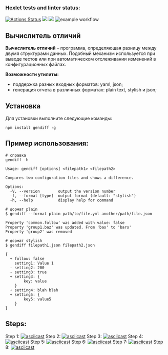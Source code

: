 ### Hexlet tests and linter status:
[![Actions Status](https://github.com/mltsk/frontend-project-lvl2/workflows/hexlet-check/badge.svg)](https://github.com/mltsk/frontend-project-lvl2/actions)
<a href="https://codeclimate.com/github/mltsk/frontend-project-lvl2/maintainability"><img src="https://api.codeclimate.com/v1/badges/7c9e17dd5b67001497e1/maintainability" /></a>
<a href="https://codeclimate.com/github/mltsk/frontend-project-lvl2/test_coverage"><img src="https://api.codeclimate.com/v1/badges/7c9e17dd5b67001497e1/test_coverage" /></a>
![example workflow](https://github.com/mltsk/frontend-project-lvl2/actions/workflows/nodejs.yml/badge.svg)<br>

## Вычислитель отличий

__Вычислитель отличий__ – программа, определяющая разницу между двумя структурами данных. Подобный механизм используется при выводе тестов или при автоматическом отслеживании изменений в конфигурационных файлах.

__Возможности утилиты:__

- поддержка разных входных форматов: yaml, json;
- генерация отчета в различных форматах: plain text, stylish и json;

## Установка

Для установки выполните следующие команды:
```
npm install gendiff -g
```
## Пример использования:
```JS
# справка
gendiff -h

Usage: gendiff [options] <filepath1> <filepath2>

Compares two configuration files and shows a difference.

Options:
  -V, --version        output the version number
  -f, --format [type]  output format (default: "stylish")
  -h, --help           display help for command
  
# формат plain
$ gendiff --format plain path/to/file.yml another/path/file.json

Property 'common.follow' was added with value: false
Property 'group1.baz' was updated. From 'bas' to 'bars'
Property 'group2' was removed

# формат stylish
$ gendiff filepath1.json filepath2.json

{
  + follow: false
    setting1: Value 1
  - setting2: 200
  - setting3: true
  + setting3: {
        key: value
    }
  + setting4: blah blah
  + setting5: {
        key5: value5
    }
}

```
## Steps:
Step 1:
[![asciicast](https://asciinema.org/a/iJte3d6NOF9WnyFkirQBrdkid.svg)](https://asciinema.org/a/iJte3d6NOF9WnyFkirQBrdkid)
Step 2:
[![asciicast](https://asciinema.org/a/eBGTkfQS2L1iyIAyWAy59bZ6x.svg)](https://asciinema.org/a/eBGTkfQS2L1iyIAyWAy59bZ6x)
Step 3:
[![asciicast](https://asciinema.org/a/LLLJvadgjIzAylHeP3UHtLwon.svg)](https://asciinema.org/a/LLLJvadgjIzAylHeP3UHtLwon)
Step 4:
[![asciicast](https://asciinema.org/a/5RpwlkBIEQD8zePrZb7PITYFL.svg)](https://asciinema.org/a/5RpwlkBIEQD8zePrZb7PITYFL)
Step 5:
[![asciicast](https://asciinema.org/a/YsdHdpCwgkD2jDqhn1lKZOoex.svg)](https://asciinema.org/a/YsdHdpCwgkD2jDqhn1lKZOoex)
Step 6:
[![asciicast](https://asciinema.org/a/7hGsaXhJeiQhEUhAATdq90Ww6.svg)](https://asciinema.org/a/7hGsaXhJeiQhEUhAATdq90Ww6)
Step 7:
[![asciicast](https://asciinema.org/a/y5Oer9lkgOKVhkoTAnRDRyURG.svg)](https://asciinema.org/a/y5Oer9lkgOKVhkoTAnRDRyURG)
Step 8:
[![asciicast](https://asciinema.org/a/1NYV2wklOCroQ7lGd8D5v4WL8.svg)](https://asciinema.org/a/1NYV2wklOCroQ7lGd8D5v4WL8)
